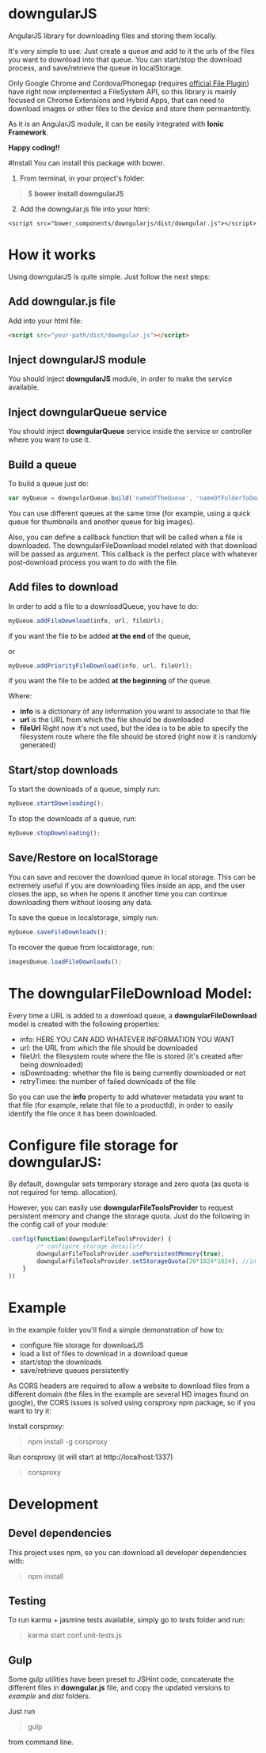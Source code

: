 # downgularJS
AngularJS library for downloading files and storing them locally. 

It's very simple to use: Just create a queue and add to it the urls of the files you want to download into that queue. You can start/stop the download process, and save/retrieve the queue in localStorage.

Only Google Chrome and Cordova/Phonegap (requires [official File Plugin](https://github.com/apache/cordova-plugin-file)) have right now implemented a FileSystem API, so this library is mainly focused on Chrome Extensions and Hybrid Apps, that can need to download images or other files to the device and store them permantently.

As it is an AngularJS module, it can be easily integrated with **Ionic Framework**.


**Happy coding!!**


#Install
You can install this package with bower.

1. From terminal, in your project's folder:
>$ **bower install downgularJS**

2. Add the downgular.js file into your html:
```
<script src="bower_components/downgularjs/dist/downgular.js"></script>
```


# How it works

Using downgularJS is quite simple. Just follow the next steps:


## Add downgular.js file

Add into your html file:

```html
<script src="your-path/dist/downgular.js"></script>
```


## Inject downgularJS module
You should inject **downgularJS** module, in order to make the service available.


## Inject downgularQueue service
You should inject **downgularQueue** service inside the service or controller where you want to use it.


## Build a queue
To build a queue just do:

```javascript
var myQueue = downgularQueue.build('nameOfTheQueue', 'nameOfFolderToDownloadFiles', callbackOnDownload);
```

You can use different queues at the same time (for example, using a quick queue for thumbnails and another queue for big images).

Also, you can define a callback function that will be called when a file is downloaded. The downgularFileDownload model related with that download will be passed as argument. This callback is the perfect place with whatever post-download process you want to do with the file.


## Add files to download

In order to add a file to a downloadQueue, you have to do:

```javascript
myQueue.addFileDownload(info, url, fileUrl);
```

if you want the file to be added **at the end** of the queue,

or

```javascript
myQueue.addPriorityFileDownload(info, url, fileUrl);
```

if you want the file to be added **at the beginning** of the queue.


Where:

* **info** is a dictionary of any information you want to associate to that file
* **url** is the URL from which the file should be downloaded
* **fileUrl** Right now it's not used, but the idea is to be able to specify the filesystem route where the file should be stored (right now it is randomly generated)


## Start/stop downloads

To start the downloads of a queue, simply run:

```javascript
myQueue.startDownloading();
```

To stop the downloads of a queue, run:

```javascript
myQueue.stopDownloading();
```


## Save/Restore on localStorage

You can save and recover the download queue in local storage.
This can be extremely useful if you are downloading files inside an app, and the user closes the app, so when he opens it another time you can continue downloading them without loosing any data.

To save the queue in localstorage, simply run:

```javascript
myQueue.saveFileDownloads();
```

To recover the queue from localstorage, run:

```javascript
imagesQueue.loadFileDownloads();
```


# The downgularFileDownload Model:

Every time a URL is added to a download queue, a **downgularFileDownload** model is created with the following properties:

- info: HERE YOU CAN ADD WHATEVER INFORMATION YOU WANT
- url: the URL from which the file should be downloaded
- fileUrl: the filesystem route where the file is stored (it's created after being downloaded)
- isDownloading: whether the file is being currently downloaded or not
- retryTimes: the number of failed downloads of the file

So you can use the **info** property to add whatever metadata you want to that file (for example, relate that file to a productId), in order to easily identify the file once it has been downloaded.



# Configure file storage for downgularJS:
By default, downgular sets temporary storage and zero quota (as quota is not required for temp. allocation).

However, you can easily use **downgularFileToolsProvider** to request persistent memory and change the storage quota.
Just do the following in the config call of your module:

```javascript
.config(function(downgularFileToolsProvider) {
        /* configure storage details*/
        downgularFileToolsProvider.usePersistentMemory(true);
        downgularFileToolsProvider.setStorageQuota(20*1024*1024); //in order to request 20MB
    }
))

```


# Example
In the example folder you'll find a simple demonstration of how to:

* configure file storage for downloadJS
* load a list of files to download in a download queue
* start/stop the downloads
* save/retrieve queues persistently

As CORS headers are required to allow a website to download files from a different domain (the files in the example are several HD images found on google), the CORS issues is solved using corsproxy npm package, so if you want to try it:

Install corsproxy:
> npm install -g corsproxy

Run corsproxy (it will start at http://localhost:1337)
> corsproxy



# Development

## Devel dependencies
This project uses npm, so you can download all developer dependencies with:

> npm install 


## Testing
To run karma + jasmine tests available, simply go to *tests* folder and run:

> karma start conf.unit-tests.js


## Gulp

Some gulp utilities have been preset to JSHint code, concatenate the different files in **downgular.js** file, and copy the updated versions to *example* and *dist* folders.

Just run 

> gulp

from command line.

